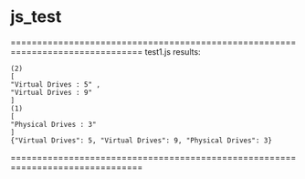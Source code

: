 # js_test

===============================================================================
test1.js results:
```
(2)
[
"Virtual Drives : 5" ,
"Virtual Drives : 9"
]
(1)
[
"Physical Drives : 3"
]
{"Virtual Drives": 5, "Virtual Drives": 9, "Physical Drives": 3}
```
===============================================================================
